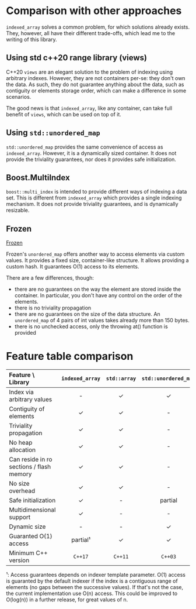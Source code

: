 <!--
Copyright 2022 Julien Blanc
Distributed under the Boost Software License, Version 1.0.
https://www.boost.org/LICENSE_1_0.txt
-->

# Comparison with other approaches

`indexed_array` solves a common problem, for which solutions already exists. They,
however, all have their different trade-offs, which lead me to the writing of this
library.

## Using std c++20 range library (views)

C++20 `views` are an elegant solution to the problem of indexing using arbitrary indexes.
However, they are not containers per-se: they don't own the data. As such, they do
not guarantee anything about the data, such as contiguity or elements storage order,
which can make a difference in some scenarios.

The good news is that `indexed_array`, like any container, can take full benefit of `views`,
which can be used on top of it.

## Using `std::unordered_map`

`std::unordered_map` provides the same convenience of access as `indexed_array`. However, it
is a dynamically sized container. It does not provide the triviality guarantees, nor does it
provides safe initialization.

## Boost.MultiIndex

`boost::multi_index` is intended to provide different ways of indexing a data set. This is
different from `indexed_array` which provides a single indexing mechanism. It does not
provide triviality guarantees, and is dynamically resizable.

## Frozen

[Frozen](https://github.com/serge-sans-paille/frozen)

Frozen's `unordered_map` offers another way to access elements via custom values. It provides
a fixed size, container-like structure. It allows providing a custom hash. It guarantees O(1)
access to its elements.

There are a few differences, though:

* there are no guarantees on the way the element are stored inside the container. In particular,
you don't have any control on the order of the elements.
* there is no triviality propagation
* there are no guarantees on the size of the data structure. An `unordered_map` of 4 pairs of int values
takes already more than 150 bytes.
* there is no unchecked access, only the throwing at() function is provided

# Feature table comparison

| Feature \ Library | `indexed_array` | `std::array` | `std::unordered_map` | Boost.MultiIndex | Frozen |
|:------------------|:---------------:|:------------:|:--------------------:|:----------------:|:------:|
| Index via arbitrary values |    -  |  ✓            |    ✓                 |    ✓             |   ✓    |
| Contiguity of elements     |    ✓  |  ✓            |    -                 |    -             |   -    |
| Triviality propagation     |    ✓  |  ✓            |    -                 |    -             |   -    |
| No heap allocation         |    ✓  |  ✓            |    -                 |    -             |   ✓    |
| Can reside in ro sections / flash memory |  ✓  | ✓ |    -                 |    -             |   ?    |
| No size overhead  |      ✓         |   ✓           |    -                 |    -             |   -    |
| Safe initialization |    ✓         |     -         |      partial         |     -            |   ✓    |
| Multidimensional support | ✓       |     -         |        -             |     ✓            |   -    |
| Dynamic size     |    -            |     -         |        ✓             |     ✓            |   -    |
| Guaranted O(1) access | partial¹   |     ✓         |        ✓             |     ✓            |   ✓    |
| Minimum C++ version |  `C++17`      |  `C++11`      |    `C++03`           |  `C++03`         | `C++14` |


¹: Access guarantees depends on indexer template parameter. O(1) access is guaranted by the default indexer
if the index is a contiguous range of elements (no gaps between the successive values). If that's not the
case, the current implementation use O(n) access. This could be improved to O(log(n)) in a further release,
for great values of n.

